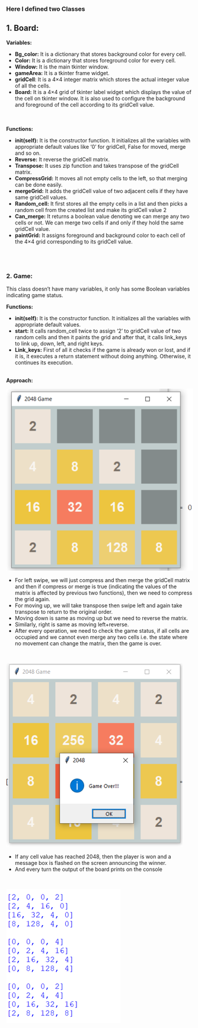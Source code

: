 ### Here I defined two Classes
## 1. Board:

  **Variables:**

*  **Bg_color:** It is a dictionary that stores background color for every cell.  
* **Color:** It is a dictionary that stores foreground color for every cell.  
* **Window:** It is the main tkinter window.  
* **gameArea:** It is a tkinter frame widget.  
*  **gridCell**: It is a 4×4 integer matrix which stores the actual integer value of all the cells.  
* **Board:** It is a 4×4 grid of tkinter label widget which displays the value of the cell on tkinter window. It is also used to configure the background and foreground of the cell according to its gridCell value.  
<br/><br/>
    
**Functions:**

* **__init__(self):** It is the constructor function. It initializes all the variables with appropriate default values like ‘0’ for gridCell, False for moved, merge and so on.
* **Reverse:** It reverse the gridCell matrix.
* **Transpose:** It uses zip function and takes transpose of the gridCell matrix.
* **CompressGrid:** It moves all not empty cells to the left, so that merging can be done easily.
* **mergeGrid:** It adds the gridCell value of two adjacent cells if they have same gridCell values.
* **Random_cell:** It first stores all the empty cells in a list and then picks a random cell from the created list and make its gridCell value 2
* **Can_merge:** It returns a boolean value denoting we can merge any two cells or not. We can merge two cells if and only if they hold the same gridCell value.
* **paintGrid:** It assigns foreground and background color to each cell of the 4×4 grid corresponding to its gridCell value.
 <br/><br/><br/><br/> 
    
  
### 2. Game:

This class doesn’t have many variables, it only has some Boolean variables indicating game status.

**Functions:**

* **__init__(self):** It is the constructor function. It initializes all the variables with appropriate default values.
* **start:** It calls random_cell twice to assign ‘2’ to gridCell value of two random cells and then it paints the grid and after that, it calls link_keys to link up, down, left, and right keys.
* **Link_keys:** First of all it checks if the game is already won or lost, and if it is, it executes a return statement without doing anything. Otherwise, it continues its execution.
<br/><br/>

**Approach:**

![Alt text](assets/201.PNG?raw=true "Game layout")
* For left swipe, we will just compress and then merge the gridCell matrix and then if compress or merge is true (indicating the values of the matrix is affected by previous two functions), then we need to compress the grid again.
* For moving up, we will take transpose then swipe left and again take transpose to return to the original order.
* Moving down is same as moving up but we need to reverse the matrix.
* Similarly, right is same as moving left+reverse.
* After every operation, we need to check the game status, if all cells are occupied and we cannot even merge any two cells i.e. the state where no movement can change the matrix, then the game is over.  
<br/>  

![Alt text](assets/203.PNG?raw=true "Game over")
* If any cell value has reached 2048, then the player is won and a message box is flashed on the screen announcing the winner.
* And every turn the output of the board prints on the console  
<br/>

![Alt text](assets/202.PNG?raw=true "consule output")
<br/>
